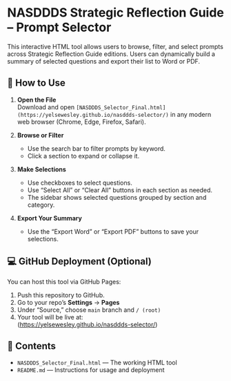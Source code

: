 
# NASDDDS Strategic Reflection Guide – Prompt Selector

This interactive HTML tool allows users to browse, filter, and select prompts across Strategic Reflection Guide editions. Users can dynamically build a summary of selected questions and export their list to Word or PDF.

## 🔧 How to Use

1. **Open the File**  
   Download and open `[NASDDDS_Selector_Final.html](https://yelsewesley.github.io/nasddds-selector/)` in any modern web browser (Chrome, Edge, Firefox, Safari).

2. **Browse or Filter**  
   - Use the search bar to filter prompts by keyword.
   - Click a section to expand or collapse it.

3. **Make Selections**  
   - Use checkboxes to select questions.
   - Use “Select All” or “Clear All” buttons in each section as needed.
   - The sidebar shows selected questions grouped by section and category.

4. **Export Your Summary**  
   - Use the “Export Word” or “Export PDF” buttons to save your selections.

## 💻 GitHub Deployment (Optional)

You can host this tool via GitHub Pages:

1. Push this repository to GitHub.
2. Go to your repo’s **Settings** → **Pages**
3. Under “Source,” choose `main` branch and `/ (root)`
4. Your tool will be live at:  
   (https://yelsewesley.github.io/nasddds-selector/)

## 📁 Contents

- `NASDDDS_Selector_Final.html` — The working HTML tool
- `README.md` — Instructions for usage and deployment
